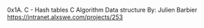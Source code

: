 0x1A. C - Hash tables
C
Algorithm
Data structure
 By: Julien Barbier
https://intranet.alxswe.com/projects/253
